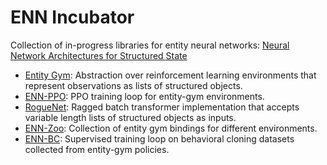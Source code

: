 # ENN Incubator
Collection of in-progress libraries for entity neural networks: [Neural Network Architectures for Structured State](https://docs.google.com/document/d/1Q87zeY7Z4u9cU0oLoH-BPQZDBQd4tHLWiEkj5YDSGw4)

- [Entity Gym](entity_gym): Abstraction over reinforcement learning environments that represent observations as lists of structured objects.
- [ENN-PPO](ppo): PPO training loop for entity-gym environments. 
- [RogueNet](rogue_net): Ragged batch transformer implementation that accepts variable length lists of structured objects as inputs.
- [ENN-Zoo](enn_bench): Collection of entity gym bindings for different environments.
- [ENN-BC](enn_bc): Supervised training loop on behavioral cloning datasets collected from entity-gym policies.
